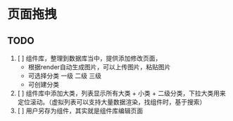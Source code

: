 # 页面拖拽

## TODO
1. [ ] 组件库，整理到数据库当中，提供添加修改页面，
    - 根据render自动生成图片，可以上传图片，粘贴图片
    - 可选择分类 一级 二级 三级
    - 可创建分类
1. [ ] 组件库中添加大类，列表显示所有大类 + 小类 + 二级分类，下拉大类用来定位滚动。（虚拟列表可以支持大量数据渲染，找组件时，基于搜索）
1. [ ] 用户另存为组件，其实就是组件库编辑页面

